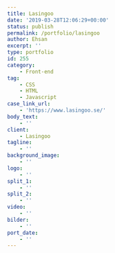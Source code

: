 ```yaml
---
title: Lasingoo
date: '2019-03-28T12:06:29+00:00'
status: publish
permalink: /portfolio/lasingoo
author: Ehsan
excerpt: ''
type: portfolio
id: 255
category:
    - Front-end
tag:
    - CSS
    - HTML
    - Javascript
case_link_url:
    - 'https://www.lasingoo.se/'
body_text:
    - ''
client:
    - Lasingoo
tagline:
    - ''
background_image:
    - ''
logo:
    - ''
split_1:
    - ''
split_2:
    - ''
video:
    - ''
bilder:
    - ''
port_date:
    - ''
---
```

<!DOCTYPE html PUBLIC "-//W3C//DTD HTML 4.0 Transitional//EN" "http://www.w3.org/TR/REC-html40/loose.dtd">
<?xml encoding="UTF-8">
